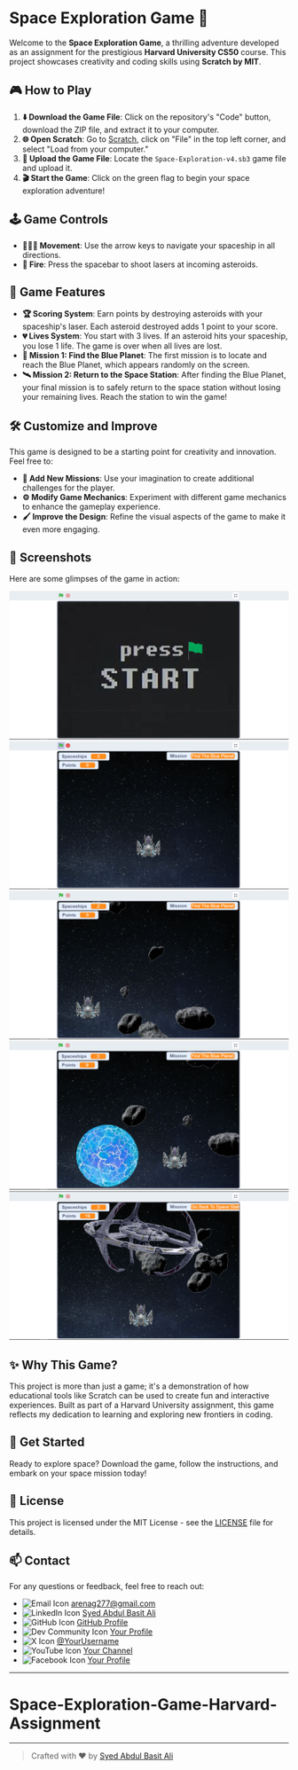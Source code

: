 # Space Exploration Game 🚀

Welcome to the **Space Exploration Game**, a thrilling adventure developed as an assignment for the prestigious **Harvard University CS50** course. This project showcases creativity and coding skills using **Scratch by MIT**.

## 🎮 How to Play

1. **⬇️ Download the Game File**: Click on the repository's "Code" button, download the ZIP file, and extract it to your computer.
2. **🌐 Open Scratch**: Go to [Scratch](https://scratch.mit.edu/), click on "File" in the top left corner, and select "Load from your computer."
3. **📂 Upload the Game File**: Locate the `Space-Exploration-v4.sb3` game file and upload it.
4. **🎬 Start the Game**: Click on the green flag to begin your space exploration adventure!

## 🕹️ Game Controls

- **🔼🔽🔼 Movement**: Use the arrow keys to navigate your spaceship in all directions.
- **🔫 Fire**: Press the spacebar to shoot lasers at incoming asteroids.

## 🎯 Game Features

- **🏆 Scoring System**: Earn points by destroying asteroids with your spaceship's laser. Each asteroid destroyed adds 1 point to your score.
- **💔 Lives System**: You start with 3 lives. If an asteroid hits your spaceship, you lose 1 life. The game is over when all lives are lost.
- **🌌 Mission 1: Find the Blue Planet**: The first mission is to locate and reach the Blue Planet, which appears randomly on the screen.
- **🛰️ Mission 2: Return to the Space Station**: After finding the Blue Planet, your final mission is to safely return to the space station without losing your remaining lives. Reach the station to win the game!

## 🛠️ Customize and Improve

This game is designed to be a starting point for creativity and innovation. Feel free to:

- **🎨 Add New Missions**: Use your imagination to create additional challenges for the player.
- **⚙️ Modify Game Mechanics**: Experiment with different game mechanics to enhance the gameplay experience.
- **🖌️ Improve the Design**: Refine the visual aspects of the game to make it even more engaging.

## 📸 Screenshots

Here are some glimpses of the game in action:

![Space Exploration Game Screenshot 1](/game-preview-images/12.PNG)
![Space Exploration Game Screenshot 2](/game-preview-images/13.PNG)
![Space Exploration Game Screenshot 3](/game-preview-images/14.PNG)
![Space Exploration Game Screenshot 3](/game-preview-images/16.PNG)
![Space Exploration Game Screenshot 3](/game-preview-images/17.PNG)

## ✨ Why This Game?

This project is more than just a game; it's a demonstration of how educational tools like Scratch can be used to create fun and interactive experiences. Built as part of a Harvard University assignment, this game reflects my dedication to learning and exploring new frontiers in coding.

## 🚀 Get Started

Ready to explore space? Download the game, follow the instructions, and embark on your space mission today!

## 📝 License

This project is licensed under the MIT License - see the [LICENSE](LICENSE) file for details.

## 📫 Contact
For any questions or feedback, feel free to reach out:
- ![Email Icon](https://img.shields.io/badge/Email-%23D14836?style=flat-square&logo=gmail&logoColor=white)    [arenag277@gmail.com](mailto:arenag277@gmail.com) 
- ![LinkedIn Icon](https://img.shields.io/badge/LinkedIn-%230A66C2?style=flat-square&logo=linkedin&logoColor=white) [Syed Abdul Basit Ali](https://www.linkedin.com/in/syedabdulbasitali1) 
- ![GitHub Icon](https://img.shields.io/badge/GitHub-%23121011?style=flat-square&logo=github&logoColor=white) [GitHub Profile](https://github.com/syedabdulbasitali1) 
- ![Dev Community Icon](https://img.shields.io/badge/DevCommunity-%230A0A0A?style=flat-square&logo=dev&logoColor=white) [Your Profile](https://dev.to/syedabdulbasitali) 
- ![X Icon](https://img.shields.io/badge/X-%231DA1F2?style=flat-square&logo=twitter&logoColor=white) [@YourUsername](https://x.com/syedabdulbasitali) 
- ![YouTube Icon](https://img.shields.io/badge/YouTube-%23FF0000?style=flat-square&logo=youtube&logoColor=white) [Your Channel](https://www.youtube.com/channel/yourchannelid) 
- ![Facebook Icon](https://img.shields.io/badge/Facebook-%231877F2?style=flat-square&logo=facebook&logoColor=white) [Your Profile](https://www.facebook.com/syedabdulbasitali)

---

# Space-Exploration-Game-Harvard-Assignment

---

> Crafted with ❤️ by [Syed Abdul Basit Ali](https://github.com/syedabdulbasitali1)
